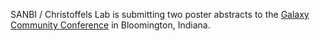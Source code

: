 SANBI / Christoffels Lab is submitting two poster abstracts to the [Galaxy Community Conference](https://gcc2016.iu.edu/) in Bloomington, Indiana.